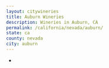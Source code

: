 ```yaml
---
layout: citywineries
title: Auburn Wineries
description: Wineries in Auburn, CA
permalink: /california/nevada/auburn/
state: ca
county: nevada
city: auburn
---
```

-
